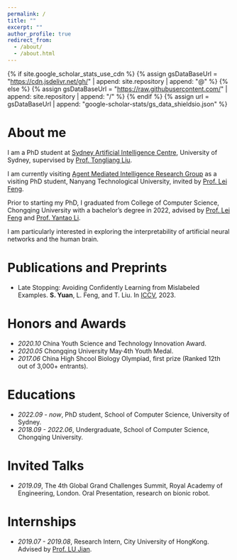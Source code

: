 ```yaml
---
permalink: /
title: ""
excerpt: ""
author_profile: true
redirect_from: 
  - /about/
  - /about.html
---
```


{% if site.google_scholar_stats_use_cdn %}
{% assign gsDataBaseUrl = "https://cdn.jsdelivr.net/gh/" | append: site.repository | append: "@" %}
{% else %}
{% assign gsDataBaseUrl = "https://raw.githubusercontent.com/" | append: site.repository | append: "/" %}
{% endif %}
{% assign url = gsDataBaseUrl | append: "google-scholar-stats/gs_data_shieldsio.json" %}

<span class='anchor' id='about-me'></span>


# About me

I am a PhD student at [Sydney Artificial Intelligence Centre](https://www.sydney.edu.au/engineering/our-research/data-science-and-computer-engineering/ubtech-sydney-artificial-intelligence-centre.html), University of Sydney, supervised by [Prof. Tongliang Liu](https://tongliang-liu.github.io). 

I am currently visiting [Agent Mediated Intelligence Research Group](https://personal.ntu.edu.sg/boan/) as a visiting PhD student, Nanyang Technological University, invited by [Prof. Lei Feng](https://lfeng-ntu.github.io). 

Prior to starting my PhD, I graduated from College of Computer Science, Chongqing University with a bachelor’s degree in 2022, advised by [Prof. Lei Feng](https://lfeng-ntu.github.io) and [Prof. Yantao Li](http://www.cs.cqu.edu.cn/info/1497/5749.htm). 

I am particularly interested in exploring the interpretability of artificial neural networks and the human brain.


# Publications and Preprints
- Late Stopping: Avoiding Confidently Learning from Mislabeled Examples. **S. Yuan**, L. Feng, and T. Liu.
  In [ICCV](https://iccv2023.thecvf.com), 2023.

# Honors and Awards
- *2020.10* China Youth Science and Technology Innovation Award. 
- *2020.05* Chongqing University May·4th Youth Medal.  
- *2017.06* China High Shcool Biology Olympiad, first prize (Ranked 12th out of 3,000+ entrants). 

# Educations
- *2022.09 - now*, PhD student, School of Computer Science, University of Sydney. 
- *2018.09 - 2022.06*, Undergraduate, School of Computer Science, Chongqing University. 

# Invited Talks
- *2019.09*, The 4th Global Grand Challenges Summit, Royal Academy of Engineering, London. Oral Presentation, research on bionic robot.  

# Internships
- *2019.07 - 2019.08*, Research Intern, City University of HongKong. Advised by [Prof. LU Jian](https://scholars.cityu.edu.hk/en/persons/jian-lu(2e28d779-1155-49a2-bd2a-81aa891225cf).html).

